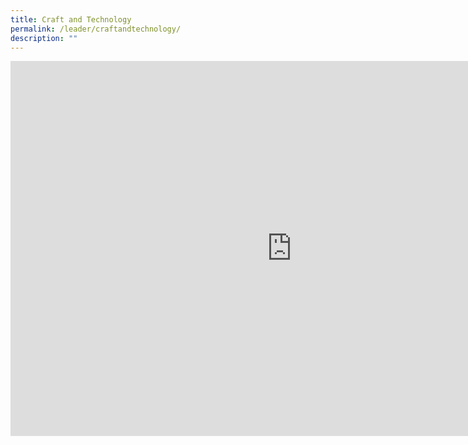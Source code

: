 ```yaml
---
title: Craft and Technology
permalink: /leader/craftandtechnology/
description: ""
---
```

<iframe allowfullscreen="true" height="600" width="900" frameborder="0" src="https://docs.google.com/presentation/d/e/2PACX-1vQXyRVgGBSwl9E1AnB50VWiCSZ5OT0-_uFY79tGBWn0pE0wz3bVWUqWBdfdezJ5AQ/embed?start=false&amp;loop=false&amp;delayms=5000"></iframe>